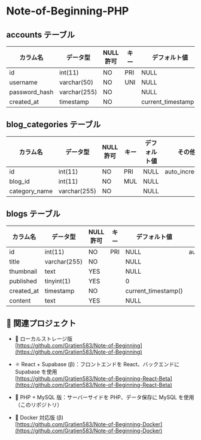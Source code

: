 # Note-of-Beginning-PHP

## accounts テーブル

| カラム名      | データ型     | NULL 許可 | キー | デフォルト値        | その他         |
| ------------- | ------------ | --------- | ---- | ------------------- | -------------- |
| id            | int(11)      | NO        | PRI  | NULL                | auto_increment |
| username      | varchar(50)  | NO        | UNI  | NULL                |                |
| password_hash | varchar(255) | NO        |      | NULL                |                |
| created_at    | timestamp    | NO        |      | current_timestamp() |                |

## blog_categories テーブル

| カラム名      | データ型     | NULL 許可 | キー | デフォルト値 | その他         |
| ------------- | ------------ | --------- | ---- | ------------ | -------------- |
| id            | int(11)      | NO        | PRI  | NULL         | auto_increment |
| blog_id       | int(11)      | NO        | MUL  | NULL         |                |
| category_name | varchar(255) | NO        |      | NULL         |                |

## blogs テーブル

| カラム名   | データ型     | NULL 許可 | キー | デフォルト値        | その他         |
| ---------- | ------------ | --------- | ---- | ------------------- | -------------- |
| id         | int(11)      | NO        | PRI  | NULL                | auto_increment |
| title      | varchar(255) | NO        |      | NULL                |                |
| thumbnail  | text         | YES       |      | NULL                |                |
| published  | tinyint(1)   | YES       |      | 0                   |                |
| created_at | timestamp    | NO        |      | current_timestamp() |                |
| content    | text         | YES       |      | NULL                |                |


## 🔗 関連プロジェクト

- 📄 ローカルストレージ版  
  [https://github.com/Gratien583/Note-of-Beginning](https://github.com/Gratien583/Note-of-Beginning)  

- ⚛️ React + Supabase (β)：フロントエンドを React、バックエンドに Supabase を使用  
  [https://github.com/Gratien583/Note-of-Beginning-React-Beta](https://github.com/Gratien583/Note-of-Beginning-React-Beta)  

- 🐘 PHP + MySQL 版：サーバーサイドを PHP、データ保存に MySQL を使用  （このリポジトリ） 

- 🐳 Docker 対応版 (β)  
  [https://github.com/Gratien583/Note-of-Beginning-Docker](https://github.com/Gratien583/Note-of-Beginning-Docker)
